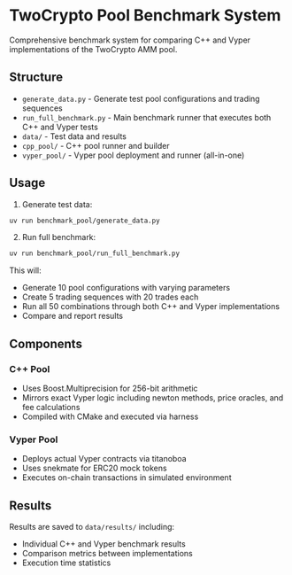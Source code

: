 # TwoCrypto Pool Benchmark System

Comprehensive benchmark system for comparing C++ and Vyper implementations of the TwoCrypto AMM pool.

## Structure

- `generate_data.py` - Generate test pool configurations and trading sequences
- `run_full_benchmark.py` - Main benchmark runner that executes both C++ and Vyper tests
- `data/` - Test data and results
- `cpp_pool/` - C++ pool runner and builder
- `vyper_pool/` - Vyper pool deployment and runner (all-in-one)

## Usage

1. Generate test data:
```bash
uv run benchmark_pool/generate_data.py
```

2. Run full benchmark:
```bash
uv run benchmark_pool/run_full_benchmark.py
```

This will:
- Generate 10 pool configurations with varying parameters
- Create 5 trading sequences with 20 trades each
- Run all 50 combinations through both C++ and Vyper implementations
- Compare and report results

## Components

### C++ Pool
- Uses Boost.Multiprecision for 256-bit arithmetic
- Mirrors exact Vyper logic including newton methods, price oracles, and fee calculations
- Compiled with CMake and executed via harness

### Vyper Pool
- Deploys actual Vyper contracts via titanoboa
- Uses snekmate for ERC20 mock tokens
- Executes on-chain transactions in simulated environment

## Results

Results are saved to `data/results/` including:
- Individual C++ and Vyper benchmark results
- Comparison metrics between implementations
- Execution time statistics